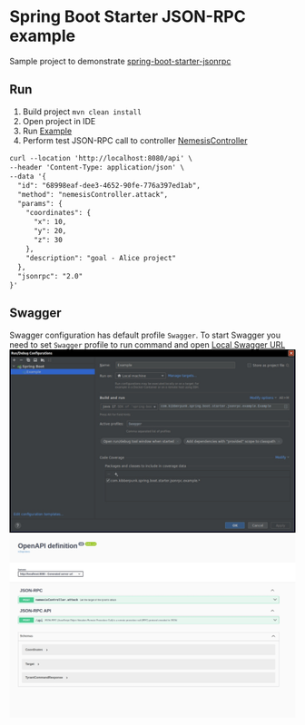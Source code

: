 # Spring Boot Starter JSON-RPC example

Sample project to demonstrate [spring-boot-starter-jsonrpc](https://github.com/kibberpunk/spring-boot-starter-jsonrpc)

## Run

1. Build project `mvn clean install`
2. Open project in IDE
3. Run [Example](/src/main/java/com/kibberpunk/spring/boot/starter/jsonrpc/example/Example.java)
4. Perform test JSON-RPC call to 
   controller [NemesisController](/src/main/java/com/kibberpunk/spring/boot/starter/jsonrpc/example/controller/NemesisController.java)

```shell
curl --location 'http://localhost:8080/api' \
--header 'Content-Type: application/json' \
--data '{
  "id": "68998eaf-dee3-4652-90fe-776a397ed1ab",
  "method": "nemesisController.attack",
  "params": {
    "coordinates": {
      "x": 10,
      "y": 20,
      "z": 30
    },
    "description": "goal - Alice project" 
  },
  "jsonrpc": "2.0"
}'
```

## Swagger

Swagger configuration has default profile `Swagger`. To start Swagger you need to set `Swagger` profile to run command
and open [Local Swagger URL](http://localhost:8080/swagger-ui/index.html)\
![example](/images/Configuration.jpg "example")
![swagger](/images/Swagger.jpg "swagger")

